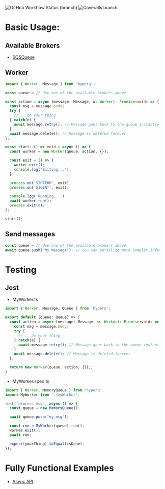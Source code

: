 ![GitHub Workflow Status (branch)](https://img.shields.io/github/workflow/status/alepaez/hyper-queue/tests/main)
![Coveralls branch](https://img.shields.io/coveralls/github/alepaez/hyper-queue/main)

# Basic Usage:

## Available Brokers

- [SQSQueue](https://github.com/alepaez/hyper-queue-sqs)

## Worker

```typescript
import { Worker, Message } from 'hyperq';

const queue = // Use one of the available brokers above

const action = async (message: Message, w: Worker): Promise<void> => {
  const msg = message.body;
  try {
    // ...do your thing
  } catch(e) {
    await message.retry(); // Message goes back to the queue instantly
  }
  await message.delete(); // Message is deleted forever
};

const start: () => void = async () => {
  const worker = new Worker(queue, action, {});

  const exit = () => {
    worker.exit();
    console.log('Exiting...');
  }

  process.on('SIGTERM', exit);
  process.on('SIGINT', exit);

  console.log('Running...')
  await worker.run();
  process.exit(0);
};

start();
```

## Send messages

```typescript
const queue = // Use one of the available brokers above
await queue.push("My message"); // You can serialize more complex information using JSON
```

# Testing

## Jest

- MyWorker.ts
```typescript
import { Worker, Message, Queue } from 'hyperq';

export default (queue: Queue) => {
  const action = async (message: Message, w: Worker): Promise<void> => {
    const msg = message.body;
    try {
      // ...do your thing
    } catch(e) {
      await message.retry(); // Message goes back to the queue instantly
    }
    await message.delete(); // Message is deleted forever
  };

  return new Worker(queue, action, {});;
}
```

- MyWorker.spec.ts
```typescript
import { Worker, MemoryQueue } from 'hyperq';
import MyWorker from './myWorker';

test('process msg', async () => {
  const queue = new MemoryQueue();

  await queue.push("my_msg");

  const run = MyWorker(queue).run();
  worker.exit();
  await run;

  expect(yourThing).toEqual(isDone);
});
```

# Fully Functional Examples

- [Async API](https://github.com/alepaez/hyper-queue-examples/tree/main/async-api)


